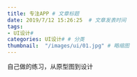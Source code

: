 ```yaml
---
title: 专注APP # 文章标题  
date: 2019/7/12 15:26:25  # 文章发表时间
tags:
- UI设计#
categories: UI设计# # 分类
thumbnail:  "/images/ui/01.jpg" # 略缩图
---
```

自己做的练习，从原型图到设计